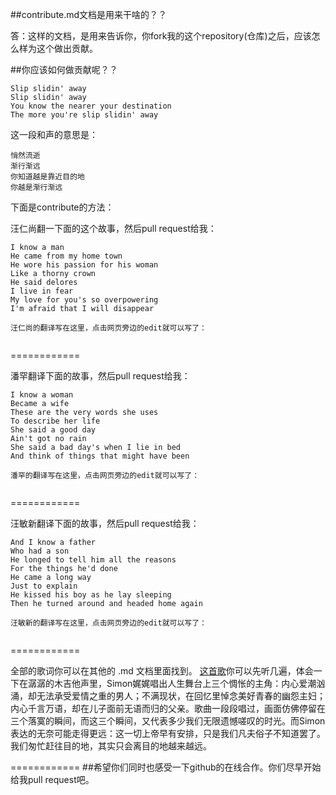 ##contribute.md文档是用来干啥的？？

答：这样的文档，是用来告诉你，你fork我的这个repository(仓库)之后，应该怎么样为这个做出贡献。



##你应该如何做贡献呢？？
```
Slip slidin' away
Slip slidin' away
You know the nearer your destination
The more you're slip slidin' away
```
这一段和声的意思是：
```
悄然流逝
渐行渐远
你知道越是靠近目的地
你越是渐行渐远
```

下面是contribute的方法：

汪仁尚翻一下面的这个故事，然后pull request给我：
```
I know a man
He came from my home town
He wore his passion for his woman
Like a thorny crown
He said delores
I live in fear
My love for you's so overpowering
I'm afraid that I will disappear
```

```
汪仁尚的翻译写在这里，点击网页旁边的edit就可以写了：


```


============

潘罕翻译下面的故事，然后pull request给我：
```
I know a woman
Became a wife
These are the very words she uses
To describe her life
She said a good day
Ain't got no rain
She said a bad day's when I lie in bed
And think of things that might have been
```

```
潘罕的翻译写在这里，点击网页旁边的edit就可以写了：


```

============

汪敏新翻译下面的故事，然后pull request给我：

```
And I know a father
Who had a son
He longed to tell him all the reasons
For the things he'd done
He came a long way
Just to explain
He kissed his boy as he lay sleeping
Then he turned around and headed home again
```

```
汪敏新的翻译写在这里，点击网页旁边的edit就可以写了：


```

============

全部的歌词你可以在其他的 .md 文档里面找到。
[这首歌](http://www.xiami.com/song/3350868)你可以先听几遍，体会一下在潺潺的木吉他声里，Simon娓娓唱出人生舞台上三个惆怅的主角：内心爱潮汹涌，却无法承受爱情之重的男人；不满现状，在回忆里悼念美好青春的幽怨主妇；内心千言万语，却在儿子面前无语而归的父亲。歌曲一段段唱过，画面仿佛停留在三个落寞的瞬间，而这三个瞬间，又代表多少我们无限遗憾嗟叹的时光。而Simon表达的无奈可能走得更远：这一切上帝早有安排，只是我们凡夫俗子不知道罢了。我们匆忙赶往目的地，其实只会离目的地越来越远。

============
##希望你们同时也感受一下github的在线合作。你们尽早开始给我pull request吧。




